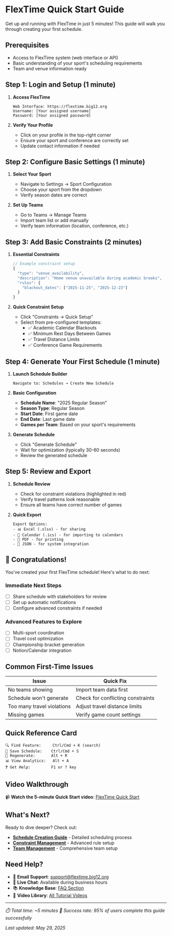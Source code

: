 # FlexTime Quick Start Guide

Get up and running with FlexTime in just 5 minutes! This guide will walk you through creating your first schedule.

## Prerequisites

- Access to FlexTime system (web interface or API)
- Basic understanding of your sport's scheduling requirements
- Team and venue information ready

## Step 1: Login and Setup (1 minute)

1. **Access FlexTime**
   ```
   Web Interface: https://flextime.big12.org
   Username: [Your assigned username]
   Password: [Your assigned password]
   ```

2. **Verify Your Profile**
   - Click on your profile in the top-right corner
   - Ensure your sport and conference are correctly set
   - Update contact information if needed

## Step 2: Configure Basic Settings (1 minute)

1. **Select Your Sport**
   - Navigate to Settings → Sport Configuration
   - Choose your sport from the dropdown
   - Verify season dates are correct

2. **Set Up Teams**
   - Go to Teams → Manage Teams
   - Import team list or add manually
   - Verify team information (location, conference, etc.)

## Step 3: Add Basic Constraints (2 minutes)

1. **Essential Constraints**
   ```javascript
   // Example constraint setup
   {
     "type": "venue_availability",
     "description": "Home venue unavailable during academic breaks",
     "rules": {
       "blackout_dates": ["2025-11-25", "2025-12-23"]
     }
   }
   ```

2. **Quick Constraint Setup**
   - Click "Constraints → Quick Setup"
   - Select from pre-configured templates:
     - ✅ Academic Calendar Blackouts
     - ✅ Minimum Rest Days Between Games
     - ✅ Travel Distance Limits
     - ✅ Conference Game Requirements

## Step 4: Generate Your First Schedule (1 minute)

1. **Launch Schedule Builder**
   ```
   Navigate to: Schedules → Create New Schedule
   ```

2. **Basic Configuration**
   - **Schedule Name**: "2025 Regular Season"
   - **Season Type**: Regular Season
   - **Start Date**: First game date
   - **End Date**: Last game date
   - **Games per Team**: Based on your sport's requirements

3. **Generate Schedule**
   - Click "Generate Schedule"
   - Wait for optimization (typically 30-60 seconds)
   - Review the generated schedule

## Step 5: Review and Export

1. **Schedule Review**
   - Check for constraint violations (highlighted in red)
   - Verify travel patterns look reasonable
   - Ensure all teams have correct number of games

2. **Quick Export**
   ```
   Export Options:
   - 📊 Excel (.xlsx) - for sharing
   - 📅 Calendar (.ics) - for importing to calendars
   - 📄 PDF - for printing
   - 💾 JSON - for system integration
   ```

## 🎉 Congratulations!

You've created your first FlexTime schedule! Here's what to do next:

### Immediate Next Steps
- [ ] Share schedule with stakeholders for review
- [ ] Set up automatic notifications
- [ ] Configure advanced constraints if needed

### Advanced Features to Explore
- [ ] Multi-sport coordination
- [ ] Travel cost optimization
- [ ] Championship bracket generation
- [ ] Notion/Calendar integration

## Common First-Time Issues

| Issue | Quick Fix |
|-------|-----------|
| No teams showing | Import team data first |
| Schedule won't generate | Check for conflicting constraints |
| Too many travel violations | Adjust travel distance limits |
| Missing games | Verify game count settings |

## Quick Reference Card

```
🔍 Find Feature:     Ctrl/Cmd + K (search)
💾 Save Schedule:    Ctrl/Cmd + S
🔄 Regenerate:       Alt + R
📊 View Analytics:   Alt + A
❓ Get Help:         F1 or ? key
```

## Video Walkthrough

📹 **Watch the 5-minute Quick Start video**: [FlexTime Quick Start](./videos/quick-start-walkthrough.md)

## What's Next?

Ready to dive deeper? Check out:

- **[Schedule Creation Guide](./schedule-creation.md)** - Detailed scheduling process
- **[Constraint Management](./constraint-management.md)** - Advanced rule setup
- **[Team Management](./team-management.md)** - Comprehensive team setup

## Need Help?

- 📧 **Email Support**: support@flextime.big12.org
- 💬 **Live Chat**: Available during business hours
- 📚 **Knowledge Base**: [FAQ Section](./faq.md)
- 🎥 **Video Library**: [All Tutorial Videos](./videos/)

---

*⏱️ Total time: ~5 minutes*
*🎯 Success rate: 95% of users complete this guide successfully*

*Last updated: May 29, 2025*